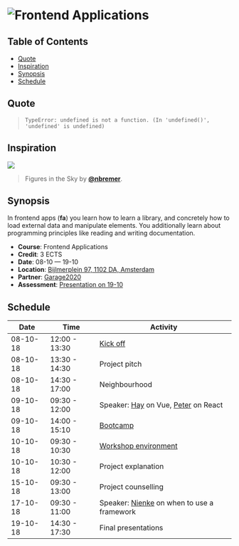 # ![Frontend Applications][banner]

## Table of Contents

*   [Quote](#quote)
*   [Inspiration](#inspiration)
*   [Synopsis](#synopsis)
*   [Schedule](#schedule)

## Quote

> ```text
> TypeError: undefined is not a function. (In 'undefined()', 'undefined' is undefined)
> ```

## Inspiration

[![][inspiration-cover]][inspiration-link]

> Figures in the Sky by [**@nbremer**][inspiration-author].

## Synopsis

In frontend apps (**fa**) you learn how to learn a library, and concretely how
to load external data and manipulate elements.  You additionally learn about
programming principles like reading and writing documentation.

*   **Course**: Frontend Applications
*   **Credit**: 3 ECTS
*   **Date**: 08-10 — 19-10
*   **Location**: [Bijlmerplein 97, 1102 DA, Amsterdam][location]
*   **Partner**: [Garage2020][g2020]
*   **Assessment**: [Presentation on 19-10][assessment]

## Schedule

| Date     | Time          | Activity                                       |
| -------- | ------------- | ---------------------------------------------- |
| 08-10-18 | 12:00 - 13:30 | [Kick off][slides-kick-off]                    |
| 08-10-18 | 13:30 - 14:30 | Project pitch                                  |
| 08-10-18 | 14:30 - 17:00 | Neighbourhood                                  |
| 09-10-18 | 09:30 - 12:00 | Speaker: [Hay][] on Vue, [Peter][] on React    |
| 09-10-18 | 14:00 - 15:10 | [Bootcamp][slides-bootcamp]                    |
| 10-10-18 | 09:30 - 10:30 | [Workshop environment][slides-workshop-env]    |
| 10-10-18 | 10:30 - 12:00 | Project explanation                            |
| 15-10-18 | 09:30 - 13:00 | Project counselling                            |
| 17-10-18 | 09:30 - 11:00 | Speaker: [Nienke][] on when to use a framework |
| 19-10-18 | 14:30 - 17:30 | Final presentations                            |

[banner]: https://cdn.rawgit.com/cmda-tt/logo/6b810afa/banner-frontend-applications.svg

[inspiration-cover]: ../image/figures-in-the-sky.jpg

[inspiration-link]: http://www.datasketch.es/may/code/nadieh/

[inspiration-author]: https://github.com/nbremer

[location]: https://www.google.nl/maps/place/Google+Digitale+Werkplaats/@52.3144953,4.9488775,17z/data=!4m5!3m4!1s0x47c609ebefee28b5:0x1ac792a652026b2b!8m2!3d52.31434!4d4.9511773?shorturl=1

[g2020]: https://www.garage2020.nl

[assessment]: ./assessment.md

[hay]: https://twitter.com/hayify

[peter]: https://twitter.com/peterpeerdeman

[nienke]: https://twitter.com/helenasometimes

[slides-kick-off]: https://docs.google.com/presentation/d/1Zs5F5uyuhN54GGbUhn0dcrcZ1k5pEgP2pVYfEfBYzN4/edit?usp=sharing

[slides-bootcamp]: https://docs.google.com/presentation/d/1lewAIXrORikjhWJSUNl82RyOObQ1EOG1W8J0uJsTwfY/edit?usp=sharing

[slides-workshop-env]: https://docs.google.com/presentation/d/1YiiVnJV9Gp39sdM1R6Y13-PJEFtPNdNeJbEyIFFFMHw/edit?usp=sharing
